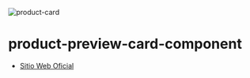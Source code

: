 
![product-card](https://github.com/Saul-Gustavo/product-preview-card-component/assets/110861830/e343d459-e198-4bf1-bc06-d5ca65bea98d)


# product-preview-card-component

- [Sitio Web Oficial](https://saul-gustavo.github.io/product-preview-card-component/)
